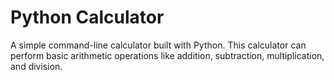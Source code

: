 # Python Calculator
A simple command-line calculator built with Python. This calculator can perform basic arithmetic operations like addition, subtraction, multiplication, and division.
# 
